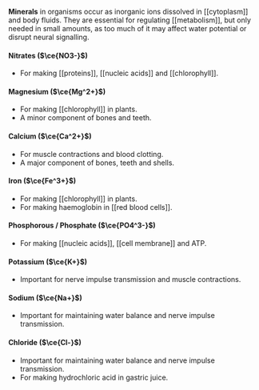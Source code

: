 **Minerals** in organisms occur as inorganic ions dissolved in [[cytoplasm]] and body fluids. They are essential for regulating [[metabolism]], but only needed in small amounts, as too much of it may affect water potential or disrupt neural signalling.

#### Nitrates ($\ce{NO3-}$)
- For making [[proteins]], [[nucleic acids]] and [[chlorophyll]].

#### Magnesium ($\ce{Mg^2+}$)
- For making [[chlorophyll]] in plants.
- A minor component of bones and teeth.

#### Calcium ($\ce{Ca^2+}$)
- For muscle contractions and blood clotting.
- A major component of bones, teeth and shells.

#### Iron ($\ce{Fe^3+}$)
- For making [[chlorophyll]] in plants.
- For making haemoglobin in [[red blood cells]].

#### Phosphorous / Phosphate ($\ce{PO4^3-}$)
- For making [[nucleic acids]], [[cell membrane]] and ATP.

#### Potassium ($\ce{K+}$)
- Important for nerve impulse transmission and muscle contractions.

#### Sodium ($\ce{Na+}$)
- Important for maintaining water balance and nerve impulse transmission.

#### Chloride ($\ce{Cl-}$)
- Important for maintaining water balance and nerve impulse transmission.
- For making hydrochloric acid in gastric juice.
